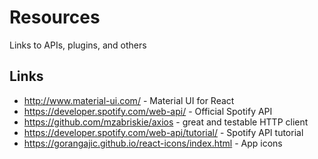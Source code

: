 # Resources
Links to APIs, plugins, and others 

## Links 

* http://www.material-ui.com/ - Material UI for React
* https://developer.spotify.com/web-api/ - Official Spotify API 
* https://github.com/mzabriskie/axios - great and testable HTTP client 
* https://developer.spotify.com/web-api/tutorial/ - Spotify API tutorial
* https://gorangajic.github.io/react-icons/index.html - App icons